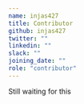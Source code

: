 ```yaml
---
name: injas427
title: Contributor
github: injas427
twitter: ""
linkedin: ""
slack: ""
joining_date: ""
role: "contributor"
---
```


Still waiting for this
